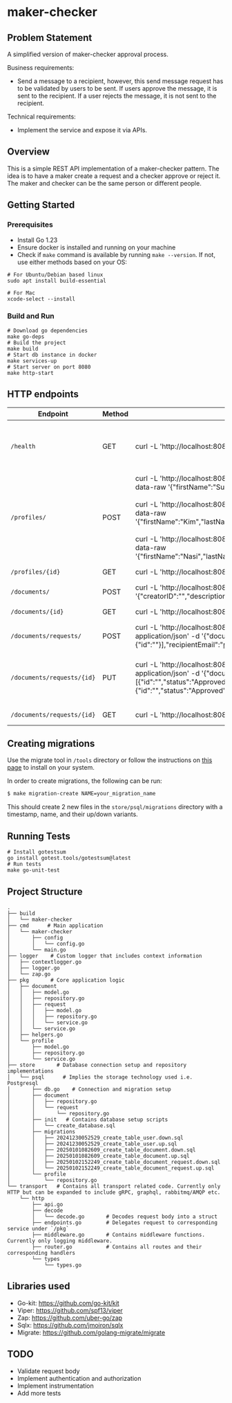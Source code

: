 # maker-checker

## Problem Statement

A simplified version of maker-checker approval process.

Business requirements:

- Send a message to a recipient, however, this send message request has to be validated by users to be sent. If users approve the message, it is sent to the recipient. If a user rejects the message, it is not sent to the recipient.


Technical requirements:

- Implement the service and expose it via APIs.

## Overview

This is a simple REST API implementation of a maker-checker pattern. The idea is to have a maker create a request and a checker approve or reject it.
The maker and checker can be the same person or different people.

## Getting Started

### Prerequisites

- Install Go 1.23
- Ensure docker is installed and running on your machine
- Check if `make` command is available by running `make --version`. If not, use either methods based on your OS: 
```shell
# For Ubuntu/Debian based linux
sudo apt install build-essential

# For Mac
xcode-select --install
```
### Build and Run
```shell
# Download go dependencies
make go-deps
# Build the project 
make build
# Start db instance in docker
make services-up
# Start server on port 8080
make http-start
```

## HTTP endpoints

| Endpoint                   | Method | Example                                                                                                                                                                                                                                                                                                                                                                                                                                                                                                                   | Description                                                             |                                                                        
|----------------------------|--------|---------------------------------------------------------------------------------------------------------------------------------------------------------------------------------------------------------------------------------------------------------------------------------------------------------------------------------------------------------------------------------------------------------------------------------------------------------------------------------------------------------------------------|-------------------------------------------------------------------------|
| `/health`                  | GET    | curl -L 'http://localhost:8080/health'                                                                                                                                                                                                                                                                                                                                                                                                                                                                                    | Health check for service. Responds with `{"status": "ok"}` in the body. |                   
| `/profiles/`               | POST   | curl -L 'http://localhost:8080/profiles/' -H 'Content-Type: application/json' --data-raw '{"firstName":"Su","lastName":"Shi","email":"sushi@foodiecrush.com"}'<br/><br/>curl -L 'http://localhost:8080/profiles/' -H 'Content-Type: application/json' --data-raw '{"firstName":"Kim","lastName":"Chi","email":"kimchi@foodiecrush.com"}'<br/><br/>curl -L 'http://localhost:8080/profiles/' -H 'Content-Type: application/json' --data-raw '{"firstName":"Nasi","lastName":"Lemak","email":"nasi.lemak@foodiecrush.com"}' | Create new user profile. Returns `{"profile_id": "<uuid>"}`.            | 
| `/profiles/{id}`           | GET    | curl -L 'http://localhost:8080/profiles/<uuid>'                                                                                                                                                                                                                                                                                                                                                                                                                                                                           | Get profile by ID.                                                      | 
| `/documents/`              | POST   | curl -L 'http://localhost:8080/documents/' -H 'Content-Type: application/json' -d '{"creatorID":"<profileID>","description":"Test document","status":"Draft"}'                                                                                                                                                                                                                                                                                                                                                            | Create new document.                                                    |
| `/documents/{id}`          | GET    | curl -L 'http://localhost:8080/documents/<documentID>'                                                                                                                                                                                                                                                                                                                                                                                                                                                                    | Get document by ID.                                                     |
| `/documents/requests/`     | POST   | curl -L 'http://localhost:8080/documents/requests/' -H 'Content-Type: application/json' -d '{"documentID":"<documentID>","creatorID":"<user1ProfileID>","approvers":[{"id":"<user2profileID>"},{"id":"<user3profileID>"}],"recipientEmail":"recipient@example.com"}'                                                                                                                                                                                                                                                      | Create new document request.                                            |
| `/documents/requests/{id}` | PUT    | curl -L 'http://localhost:8080/documents/requests/' -H 'Content-Type: application/json' -d '{"documentID":"<documentID>","creatorID":"<user1ProfileID>","approvers":[{"id":"<user2profileID>","status":"Approved"},{"id":"<user3profileID>","status":"Approved"}],"recipientEmail":"recipient@example.com"}'                                                                                                                                                                                                              | Update document request by ID. Use to approve/reject the request.       |
| `/documents/requests/{id}` | GET    | curl -L 'http://localhost:8080/documents/requests/<docRequestID>'                                                                                                                                                                                                                                                                                                                                                                                                                                                         | Get document request by ID.                                             |

## Creating migrations

Use the migrate tool in `/tools` directory or follow the instructions on [this page](https://github.com/golang-migrate/migrate/tree/master/cmd/migrate#installation) to install on your system.

In order to create migrations, the following can be run:

```bash
$ make migration-create NAME=your_migration_name
```
This should create 2 new files in the `store/psql/migrations` directory with a timestamp, name, and their up/down variants.

## Running Tests
```shell
# Install gotestsum
go install gotest.tools/gotestsum@latest
# Run tests  
make go-unit-test
```

## Project Structure
```shell
.
├── build
│   └── maker-checker
├── cmd      # Main application
│   └── maker-checker
│       ├── config
│       │   └── config.go
│       └── main.go
├── logger    # Custom logger that includes context information
│   ├── contextlogger.go
│   ├── logger.go
│   └── zap.go
├── pkg       # Core application logic
│   ├── document
│   │   ├── model.go
│   │   ├── repository.go
│   │   ├── request
│   │   │   ├── model.go
│   │   │   ├── repository.go
│   │   │   └── service.go
│   │   └── service.go
│   ├── helpers.go
│   └── profile
│       ├── model.go
│       ├── repository.go
│       └── service.go
├── store       # Database connection setup and repository implementations
│   └── psql      # Implies the storage technology used i.e. Postgresql
│       ├── db.go    # Connection and migration setup
│       ├── document
│       │   ├── repository.go
│       │   └── request
│       │       └── repository.go
│       ├── init   # Contains database setup scripts
│       │   └── create_database.sql
│       ├── migrations
│       │   ├── 20241230052529_create_table_user.down.sql
│       │   ├── 20241230052529_create_table_user.up.sql
│       │   ├── 20250101082609_create_table_document.down.sql
│       │   ├── 20250101082609_create_table_document.up.sql
│       │   ├── 20250102152249_create_table_document_request.down.sql
│       │   └── 20250102152249_create_table_document_request.up.sql
│       └── profile
│           └── repository.go
└── transport   # Contains all transport related code. Currently only HTTP but can be expanded to include gRPC, graphql, rabbitmq/AMQP etc.
    └── http
        ├── api.go
        ├── decode
        │   └── decode.go       # Decodes request body into a struct
        ├── endpoints.go        # Delegates request to corresponding service under `/pkg`
        ├── middleware.go       # Contains middleware functions. Currently only logging middleware.
        ├── router.go           # Contains all routes and their corresponding handlers
        └── types
            └── types.go

```

## Libraries used
- Go-kit: https://github.com/go-kit/kit
- Viper: https://github.com/spf13/viper
- Zap: https://github.com/uber-go/zap
- Sqlx: https://github.com/jmoiron/sqlx
- Migrate: https://github.com/golang-migrate/migrate


## TODO
- Validate request body
- Implement authentication and authorization
- Implement instrumentation
- Add more tests
